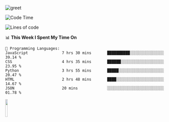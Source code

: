 ![greet](https://user-images.githubusercontent.com/44234583/146624354-9d461392-3676-4e7a-b12f-debc7319f53b.gif) 


<!--START_SECTION:waka-->
![Code Time](http://img.shields.io/badge/Code%20Time-498%20hrs%2049%20mins-blue)

![Lines of code](https://img.shields.io/badge/From%20Hello%20World%20I%27ve%20Written-3.9%20million%20lines%20of%20code-blue)

📊 **This Week I Spent My Time On** 

```text
💬 Programming Languages: 
JavaScript               7 hrs 30 mins       ██████████░░░░░░░░░░░░░░░   39.14 % 
CSS                      4 hrs 35 mins       ██████░░░░░░░░░░░░░░░░░░░   23.95 % 
Python                   3 hrs 55 mins       █████░░░░░░░░░░░░░░░░░░░░   20.47 % 
HTML                     2 hrs 48 mins       ████░░░░░░░░░░░░░░░░░░░░░   14.67 % 
JSON                     20 mins             ░░░░░░░░░░░░░░░░░░░░░░░░░   01.78 % 
```


<!--END_SECTION:waka-->
<img src="https://user-images.githubusercontent.com/44234583/191059235-95ebfce1-7fc7-4eee-baff-214d902e7c18.gif" width="12%"/>
